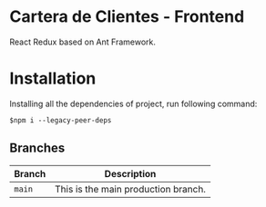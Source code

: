 # Cartera de Clientes - Frontend

React Redux based on Ant Framework.

# Installation

Installing all the dependencies of project, run following command:

`$npm i --legacy-peer-deps`

## Branches

| Branch | Description                         |
| ------ | ----------------------------------- |
| `main` | This is the main production branch. |
